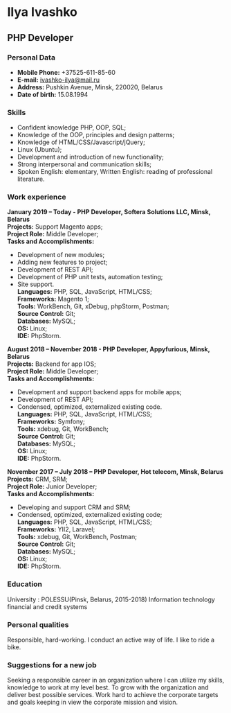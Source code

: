 # Ilya Ivashko

## PHP Developer


### Personal Data

* **Mobile Phone:** +37525-611-85-60
* **E-mail:** ivashko-ilya@mail.ru
* **Address:** Pushkin Avenue, Minsk, 220020, Belarus
* **Date of birth:** 15.08.1994

### Skills

* Confident knowledge PHP, OOP, SQL;
* Knowledge of the OOP, principles and design patterns;
* Knowledge of HTML/CSS/Javascript/jQuery;
* Linux (Ubuntu);
* Development and introduction of new functionality;
* Strong interpersonal and communication skills;
* Spoken English: elementary, Written English: reading of professional literature.

### Work experience

**January 2019 – Today  - PHP Developer,  Softera Solutions LLC, Minsk, Belarus**\
**Projects:** Support Magento apps;\
**Project Role:** Middle Developer;\
**Tasks and Accomplishments:**
* Development of new modules;
* Adding new features to project;
* Development of REST API;
* Development of PHP unit tests, automation testing;
* Site support.\
**Languages:** PHP, SQL, JavaScript, HTML/CSS;\
**Frameworks:** Magento 1;\
**Tools:** WorkBench, Git, xDebug, phpStorm, Postman;\
**Source Control:** Git;\
**Databases:** MySQL;\
**OS:** Linux;\
**IDE:** PhpStorm.

**August 2018 – November 2018  - PHP Developer,  Appyfurious, Minsk, Belarus**\
**Projects:** Backend for app IOS;\
**Project Role:** Middle Developer;\
**Tasks and Accomplishments:**
* Development and support backend apps for mobile apps;
* Development of REST API;
* Condensed, optimized, externalized existing code.\
**Languages:** PHP, SQL, JavaScript, HTML/CSS;\
**Frameworks:** Symfony;\
**Tools:** xdebug, Git, WorkBench;\
**Source Control:** Git;\
**Databases:** MySQL;\
**OS:** Linux;\
**IDE:** PhpStorm.

**November 2017 – July 2018 – PHP Developer, Hot telecom, Minsk, Belarus**\
**Projects:** CRM, SRM;\
**Project Role:** Junior Developer;\
**Tasks and Accomplishments:**
* Developing and support CRM and SRM;
* Condensed, optimized, externalized existing code;\
**Languages:** PHP, SQL, JavaScript, HTML/CSS;\
**Frameworks:** YII2, Laravel;\
**Tools:** xdebug, Git, WorkBench, Postman;\
**Source Control:** Git;\
**Databases:** MySQL;\
**OS:** Linux;\
**IDE:** PhpStorm.

### Education

University : POLESSU(Pinsk, Belarus, 2015-2018)
Information technology financial and credit systems

### Personal qualities

Responsible, hard-working. I conduct an active way of life. I like to ride a bike.

### Suggestions for a new job

Seeking a responsible career in an organization where I can utilize my skills, knowledge to work at my level best. To grow with the organization and deliver best possible services. Work hard to achieve the corporate targets and goals keeping in view the corporate mission and vision.